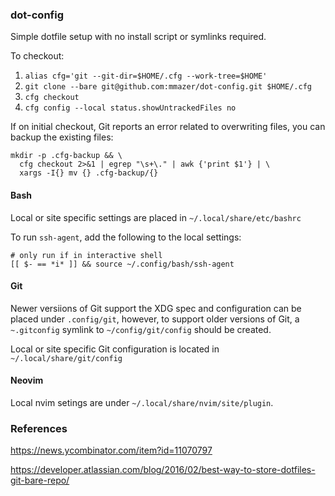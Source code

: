 ### dot-config

Simple dotfile setup with no install script or symlinks required.

To checkout:

 1. `alias cfg='git --git-dir=$HOME/.cfg --work-tree=$HOME'`
 2. `git clone --bare git@github.com:mmazer/dot-config.git $HOME/.cfg`
 3. `cfg checkout`
 4. `cfg config --local status.showUntrackedFiles no`

If on initial checkout, Git reports an error related to overwriting files, you
can backup the existing files:

    mkdir -p .cfg-backup && \
      cfg checkout 2>&1 | egrep "\s+\." | awk {'print $1'} | \
      xargs -I{} mv {} .cfg-backup/{}

#### Bash

Local or site specific settings are placed in `~/.local/share/etc/bashrc`

To run `ssh-agent`, add the following to the local settings:


    # only run if in interactive shell
    [[ $- == *i* ]] && source ~/.config/bash/ssh-agent


#### Git

Newer versiions of Git support the XDG spec and configuration can be placed
under `.config/git`, however, to support older versions of Git, a `~.gitconfig`
symlink to `~/config/git/config` should be created.

Local or site specific Git configuration is located in
`~/.local/share/git/config`

#### Neovim

Local nvim setings are under `~/.local/share/nvim/site/plugin`.

### References

<https://news.ycombinator.com/item?id=11070797>

<https://developer.atlassian.com/blog/2016/02/best-way-to-store-dotfiles-git-bare-repo/>
